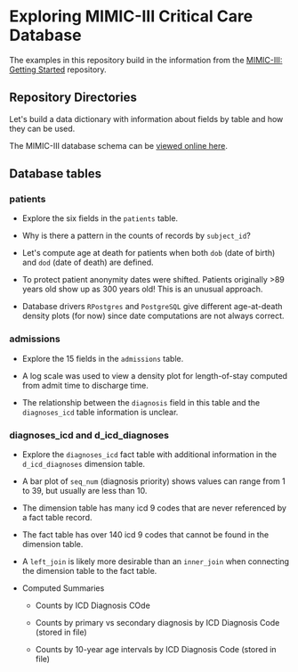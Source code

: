 # Exploring MIMIC-III Critical Care Database

The examples in this repository build in the information from the [MIMIC-III: Getting Started](https://github.com/EarlGlynn/MIMIC-III-Getting-Started) repository.

## Repository Directories

Let's build a data dictionary with information about fields by table and how they can be used.

The MIMIC-III database schema can be [viewed online here](https://mit-lcp.github.io/mimic-schema-spy/tables/admissions.html).

## Database tables

### patients

* Explore the six fields in the `patients` table.

* Why is there a pattern in the counts of records by `subject_id`?

* Let's compute age at death for patients when both `dob` (date of birth) and `dod` (date of death) are defined.

* To protect patient anonymity dates were shifted.  Patients originally >89 years old show up as 300 years old!  This is an unusual approach.

* Database drivers `RPostgres` and `PostgreSQL` give different age-at-death density plots (for now) since date computations are not always correct.

### admissions

* Explore the 15 fields in the `admissions` table.

* A log scale was used to view a density plot for length-of-stay computed from admit time to discharge time.

* The relationship between the `diagnosis` field in this table and the `diagnoses_icd` table information is unclear.

### diagnoses_icd and d_icd_diagnoses

* Explore the `diagnoses_icd` fact table with additional information in the `d_icd_diagnoses` dimension table.

* A bar plot of `seq_num` (diagnosis priority) shows values can range from 1 to 39, but usually are less than 10.

* The dimension table has many icd 9 codes that are never referenced by a fact table record.

* The fact table has over 140 icd 9 codes that cannot be found in the dimension table.

* A `left_join` is likely more desirable than an `inner_join` when connecting the dimension table to the fact table.

* Computed Summaries

  * Counts by ICD Diagnosis COde

  * Counts by primary vs secondary diagnosis by ICD Diagnosis Code (stored in file)

  * Counts by 10-year age intervals by ICD Diagnosis Code (stored in file)
